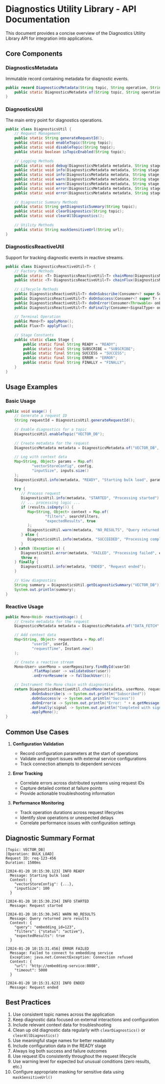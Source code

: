 # Diagnostics Utility Library - API Documentation

This document provides a concise overview of the Diagnostics Utility Library API for integration into applications.

## Core Components

### DiagnosticsMetadata

Immutable record containing metadata for diagnostic events.

```java
public record DiagnosticsMetadata(String topic, String operation, String requestId) {
    public static DiagnosticsMetadata of(String topic, String operation, String requestId);
}
```

### DiagnosticsUtil

The main entry point for diagnostics operations.

```java
public class DiagnosticsUtil {
    // Request Management
    public static String generateRequestId();
    public static void enableTopic(String topic);
    public static void disableTopic(String topic);
    public static boolean isTopicEnabled(String topic);
    
    // Logging Methods
    public static void debug(DiagnosticsMetadata metadata, String stage, String message);
    public static void info(DiagnosticsMetadata metadata, String stage, String message);
    public static void info(DiagnosticsMetadata metadata, String stage, String message, Map<String, ? extends Object> data);
    public static void warn(DiagnosticsMetadata metadata, String stage, String message);
    public static void warn(DiagnosticsMetadata metadata, String stage, String message, Map<String, ? extends Object> data);
    public static void error(DiagnosticsMetadata metadata, String stage, String message, Throwable ex);
    public static void error(DiagnosticsMetadata metadata, String stage, String message, Throwable ex, Map<String, ? extends Object> data);
    
    // Diagnostic Summary Methods
    public static String getDiagnosticSummary(String topic);
    public static void clearDiagnostics(String topic);
    public static void clearAllDiagnostics();
    
    // Utility Methods
    public static String maskSensitiveUrl(String url);
}
```

### DiagnosticsReactiveUtil

Support for tracking diagnostic events in reactive streams.

```java
public class DiagnosticsReactiveUtil<T> {
    // Factory Methods
    public static <T> DiagnosticsReactiveUtil<T> chainMono(DiagnosticsMetadata metadata, Mono<T> mono, Map<String, ? extends Object> requestData);
    public static <T> DiagnosticsReactiveUtil<T> chainFlux(DiagnosticsMetadata metadata, Flux<T> flux, Map<String, ? extends Object> requestData);
    
    // Lifecycle Methods
    public DiagnosticsReactiveUtil<T> doOnSubscribe(Consumer<? super Subscription> onSubscribe);
    public DiagnosticsReactiveUtil<T> doOnSuccess(Consumer<? super T> onSuccess);
    public DiagnosticsReactiveUtil<T> doOnError(Consumer<Throwable> onError);
    public DiagnosticsReactiveUtil<T> doFinally(Consumer<SignalType> onFinally);
    
    // Terminal Operation
    public Mono<T> applyMono();
    public Flux<T> applyFlux();
    
    // Stage Constants
    public static class Stage {
        public static final String READY = "READY";
        public static final String SUBSCRIBE = "SUBSCRIBE";
        public static final String SUCCESS = "SUCCESS";
        public static final String ERROR = "ERROR";
        public static final String FINALLY = "FINALLY";
    }
}
```

## Usage Examples

### Basic Usage

```java
public void usage() {
    // Generate a request ID
    String requestId = DiagnosticsUtil.generateRequestId();
 
    // Enable diagnostics for a topic
    DiagnosticsUtil.enableTopic("VECTOR_DB");
 
    // Create metadata for the request
    DiagnosticsMetadata metadata = DiagnosticsMetadata.of("VECTOR_DB", "BULK_LOAD", requestId);
 
    // Log with context data
    Map<String, Object> params = Map.of(
            "vectorStoreConfig", config,
            "inputSize", inputs.size()
    );
    DiagnosticsUtil.info(metadata, "READY", "Starting bulk load", params);
 
    try {
       // Process request
       DiagnosticsUtil.info(metadata, "STARTED", "Processing started");
       // ... processing logic ...
       if (results.isEmpty()) {
          Map<String, Object> context = Map.of(
                  "filters", searchFilters,
                  "expectedResults", true
          );
          DiagnosticsUtil.warn(metadata, "NO_RESULTS", "Query returned no matching records", context);
       } else {
          DiagnosticsUtil.info(metadata, "SUCCEEDED", "Processing completed");
       }
    } catch (Exception e) {
       DiagnosticsUtil.error(metadata, "FAILED", "Processing failed", e);
       throw e;
    } finally {
       DiagnosticsUtil.info(metadata, "ENDED", "Request ended");
    }
 
    // View diagnostics
    String summary = DiagnosticsUtil.getDiagnosticSummary("VECTOR_DB");
    System.out.println(summary);
}
```

### Reactive Usage

```java
public Mono<Void> reactiveUsage() {
    // Create metadata for the request
    DiagnosticsMetadata metadata = DiagnosticsMetadata.of("DATA_FETCH", "USER_LOOKUP", requestId);

    // Add context data
    Map<String, Object> requestData = Map.of(
            "userId", userId,
            "requestTime", Instant.now()
    );

    // Create a reactive stream
    Mono<User> userMono = userRepository.findById(userId)
            .flatMap(user -> validateUser(user))
            .onErrorResume(e -> fallbackUser());

    // Instrument the Mono chain with diagnostics
    return DiagnosticsReactiveUtil.chainMono(metadata, userMono, requestData)
           .doOnSubscribe(s -> System.out.println("Subscribed"))
           .doOnSuccess(v -> System.out.println("Success"))
           .doOnError(e -> System.out.println("Error: " + e.getMessage()))
           .doFinally(signal -> System.out.println("Completed with signal: " + signal))
           .applyMono();
}
```

## Common Use Cases

1. **Configuration Validation**
    - Record configuration parameters at the start of operations
    - Validate and report issues with external service configurations
    - Track connection attempts to dependent services

2. **Error Tracking**
    - Correlate errors across distributed systems using request IDs
    - Capture detailed context at failure points
    - Provide actionable troubleshooting information

3. **Performance Monitoring**
    - Track operation durations across request lifecycles
    - Identify slow operations or unexpected delays
    - Correlate performance issues with configuration settings

## Diagnostic Summary Format

```
[Topic: VECTOR_DB]
[Operation: BULK_LOAD]
Request ID: req-123-456
Duration: 1500ms

[2024-01-20 10:15:30.123] INFO READY
  Message: Starting bulk load
  Context: {
    "vectorStoreConfig": {...},
    "inputSize": 100
  }

[2024-01-20 10:15:30.234] INFO STARTED
  Message: Request started

[2024-01-20 10:15:30.345] WARN NO_RESULTS
  Message: Query returned zero results
  Context: {
    "query": "embedding_id=123",
    "filters": {"status": "active"},
    "expectedResults": true
  }

[2024-01-20 10:15:31.456] ERROR FAILED
  Message: Failed to connect to embedding service
  Exception: java.net.ConnectException: Connection refused
  Context: {
    "url": "http://embedding-service:8080",
    "timeout": 5000
  }

[2024-01-20 10:15:31.623] INFO ENDED
  Message: Request ended
```

## Best Practices

1. Use consistent topic names across the application
2. Keep diagnostic data focused on external interactions and configuration
3. Include relevant context data for troubleshooting
4. Clean up old diagnostic data regularly with `clearDiagnostics()` or `clearAllDiagnostics()`
5. Use meaningful stage names for better readability
6. Include configuration data in the READY stage
7. Always log both success and failure outcomes
8. Use request IDs consistently throughout the request lifecycle
9. Use warning level for expected but unusual conditions (zero results, etc.)
10. Configure appropriate masking for sensitive data using `maskSensitiveUrl()`